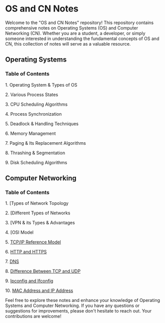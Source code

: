 # OS and CN Notes

Welcome to the "OS and CN Notes" repository! This repository contains comprehensive notes on Operating Systems (OS) and Computer Networking (CN). Whether you are a student, a developer, or simply someone interested in understanding the fundamental concepts of OS and CN, this collection of notes will serve as a valuable resource.

## Operating Systems

### Table of Contents

1\. Operating System & Types of OS

2\. Various Process States

3\. CPU Scheduling Algorithms

4\. Process Synchronization

5\. Deadlock & Handling Techniques

6\. Memory Management

7\. Paging & Its Replacement Algorithms

8\. Thrashing & Segmentation

9\. Disk Scheduling Algorithms


## Computer Networking

### Table of Contents

1\. [Types of Network Topology

2\. [Different Types of Networks

3\. [VPN & its Types & Advantages

4\. [OSI Model

5\. [TCP/IP Reference Model](#tcpip-reference-model)

6\. [HTTP and HTTPS](#http-and-https)

7\. [DNS](#dns)

8\. [Difference Between TCP and UDP](#difference-between-tcp-and-udp)

9\. [Ipconfig and Ifconfig](#ipconfig-and-ifconfig)

10\. [MAC Address and IP Address](#mac-address-and-ip-address)



Feel free to explore these notes and enhance your knowledge of Operating Systems and Computer Networking. If you have any questions or suggestions for improvements, please don't hesitate to reach out. Your contributions are welcome!

